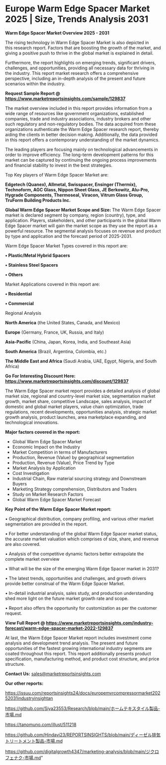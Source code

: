 # Europe Warm Edge Spacer Market 2025 | Size, Trends Analysis 2031

<Strong> Warm Edge Spacer Market Overview 2025 - 2031</strong>

The rising technology in Warm Edge Spacer Market is also depicted in this research report. Factors that are boosting the growth of the market, and giving a positive push to thrive in the global market is explained in detail.

Furthermore, the report highlights on emerging trends, significant drivers, challenges, and opportunities, providing all necessary data for thriving in the industry. This report market research offers a comprehensive perspective, including an in-depth analysis of the present and future scenarios within the industry.

<strong>Request Sample Report @ <a href=https://www.marketreportsinsights.com/sample/129837>https://www.marketreportsinsights.com/sample/129837</a></strong>

The market overview included in this report provides information from a wide range of resources like government organizations, established companies, trade and industry associations, industry brokers and other such regulatory and non-regulatory bodies. The data acquired from these organizations authenticate the Warm Edge Spacer research report, thereby aiding the clients in better decision making. Additionally, the data provided in this report offers a contemporary understanding of the market dynamics.

The leading players are focusing mainly on technological advancements in order to improve efficiency. The long-term development patterns for this market can be captured by continuing the ongoing process improvements and financial stability to invest in the best strategies.

Top Key players of Warm Edge Spacer Market are:

<strong>Edgetech (Quanex), Allmetal, Swisspacer, Ensinger (Thermix), Technoform, AGC Glass, Nippon Sheet Glass, JE Berkowitz, Alu-Pro, Hygrade Components, Thermoseal, Viracon, Vitrum Glass Group, TruForm Building Products Inc.</strong>

<strong><b>Global Warm Edge Spacer Market Scope and Size:</b></strong>
The Warm Edge Spacer market is declared segment by company, region (country), type, and application. Players, stakeholders, and other participants in the global Warm Edge Spacer market will gain the market scope as they use the report as a powerful resource. The segmental analysis focuses on revenue and product by type and application and the forecast period of 2025-2031.

Warm Edge Spacer Market Types covered in this report are:

<strong>• Plastic/Metal Hybrid Spacers

• Stainless Steel Spacers

• Others</strong>

Market Applications covered in this report are:

<strong>• Residential

• Commercial</strong> 

Regional Analysis

<strong>North America</strong> (the United States, Canada, and Mexico)

<strong>Europe</strong> (Germany, France, UK, Russia, and Italy)

<strong>Asia-Pacific</strong> (China, Japan, Korea, India, and Southeast Asia)

<strong>South America</strong> (Brazil, Argentina, Colombia, etc.)

<strong>The Middle East and Africa</strong> (Saudi Arabia, UAE, Egypt, Nigeria, and South Africa)

<strong>Go For Interesting Discount Here: <a href=https://www.marketreportsinsights.com/discount/129837>https://www.marketreportsinsights.com/discount/129837</a></strong>

The Warm Edge Spacer market report provides a detailed analysis of global market size, regional and country-level market size, segmentation market growth, market share, competitive Landscape, sales analysis, impact of domestic and global market players, value chain optimization, trade regulations, recent developments, opportunities analysis, strategic market growth analysis, product launches, area marketplace expanding, and technological innovations.

<strong><b>Major factors covered in the report:</b></strong>
<ul>
  <li>Global Warm Edge Spacer Market </li>
  <li>Economic Impact on the Industry</li>
  <li>Market Competition in terms of Manufacturers</li>
  <li>Production, Revenue (Value) by geographical segmentation</li>
  <li>Production, Revenue (Value), Price Trend by Type</li>
  <li>Market Analysis by Application</li>
  <li>Cost Investigation</li>
  <li>Industrial Chain, Raw material sourcing strategy and Downstream Buyers</li>
  <li>Marketing Strategy comprehension, Distributors and Traders</li>
  <li>Study on Market Research Factors</li>
  <li>Global Warm Edge Spacer Market Forecast</li>
</ul>

<strong><b>Key Point of the Warm Edge Spacer Market report:</b></strong>

• Geographical distribution, company profiling, and various other market segmentation are provided in the report.

• For better understanding of the global Warm Edge Spacer market status, the accurate market valuation which comprises of size, share, and revenue are also covered.

• Analysis of the competitive dynamic factors better extrapolate the complete market overview

• What will be the size of the emerging Warm Edge Spacer market in 2031?

• The latest trends, opportunities and challenges, and growth drivers provide better construal of the Warm Edge Spacer Market.

• In-detail industrial analysis, sales study, and production understanding shed more light on the future market growth rate and scope.

• Report also offers the opportunity for customization as per the customer request.

<strong><b>View Full Report @ <a href=https://www.marketreportsinsights.com/industry-forecast/warm-edge-spacer-market-2022-129837>https://www.marketreportsinsights.com/industry-forecast/warm-edge-spacer-market-2022-129837</a></b></strong>


At last, the Warm Edge Spacer Market report includes investment come analysis and development trend analysis. The present and future opportunities of the fastest growing international industry segments are coated throughout this report. This report additionally presents product specification, manufacturing method, and product cost structure, and price structure.

<strong>Contact Us:</strong>
sales@marketreportsinsights.com

<strong>Our other reports:</strong>

<a href=https://issuu.com/reportsinsights24/docs/europemvrcompressormarket20252031industryinsightan>https://issuu.com/reportsinsights24/docs/europemvrcompressormarket20252031industryinsightan</a>

<a href=https://github.com/Siya23553/Research/blob/main/ホームテキスタイル製品-市場.md>https://github.com/Siya23553/Research/blob/main/ホームテキスタイル製品-市場.md</a>

<a href=https://tanomuno.com/illust/511218>https://tanomuno.com/illust/511218</a>

<a href=https://github.com/Hindavi23/REPORTSINSIGHTS/blob/main/ディーゼル排気トリートメント製品-市場.md>https://github.com/Hindavi23/REPORTSINSIGHTS/blob/main/ディーゼル排気トリートメント製品-市場.md</a>

<a href=https://github.com/digitalgrowth4347/marketing-analysis/blob/main/ジクロフェナク-市場.md>https://github.com/digitalgrowth4347/marketing-analysis/blob/main/ジクロフェナク-市場.md</a>"
